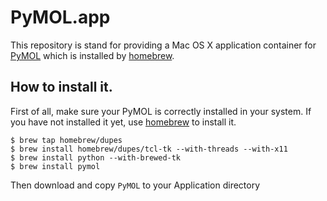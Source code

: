 # PyMOL.app

This repository is stand for providing a Mac OS X application container for [PyMOL][] which is installed by [homebrew][].

[PyMOL]: http://http://pymol.org/
[homebrew]: https://github.com/Homebrew/homebrew


## How to install it.

First of all, make sure your PyMOL is correctly installed in your system.
If you have not installed it yet, use [homebrew][] to install it.

```
$ brew tap homebrew/dupes
$ brew install homebrew/dupes/tcl-tk --with-threads --with-x11
$ brew install python --with-brewed-tk
$ brew install pymol
```

Then download and copy `PyMOL` to your Application directory
